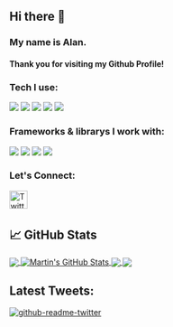 ## Hi there 👋

### My name is Alan.

#### Thank you for visiting my Github Profile!

### Tech I use:

![](https://img.shields.io/badge/Code-HTML5-informational?style=flat&logo=<HTML>&logoColor=white&color=f06529
)
![](https://img.shields.io/badge/Code-CSS-informational?style=flat&logo=<HTML>&logoColor=white&color=264de4
)
![](https://img.shields.io/badge/Code-Javascript-informational?style=flat&logo=<HTML>&logoColor=white&color=f0db4f
) 
![](https://img.shields.io/badge/Code-Python-informational?style=flat&logo=<HTML>&logoColor=white&color=4B8BBE
) 
![](https://img.shields.io/badge/Code-mySQL-informational?style=flat&logo=<HTML>&logoColor=white&color=00758f
)

### Frameworks & librarys I work with:
  
![](https://img.shields.io/badge/Library-Bootstrap-informational?style=flat&logo=<HTML>&logoColor=white&color=264de4
)
![](https://img.shields.io/badge/Library-JQuery-informational?style=flat&logo=<HTML>&logoColor=white&color=B24926
)
![](https://img.shields.io/badge/Framework-Flask-informational?style=flat&logo=<HTML>&logoColor=white&color=3cbd0d
) 
![](https://img.shields.io/badge/Framework-Django-informational?style=flat&logo=<HTML>&logoColor=white&color=4B8BBE
) 
  
### Let's Connect:

  <a href="https://twitter.com/BushmanWebDev"><img width="32px" alt="Twitter" title="Twitter" src="https://i.imgur.com/OXZM1L6.png"/></a>
  &#8287;&#8287;&#8287;&#8287;&#8287;

  ## &#x1f4c8; GitHub Stats

<a href="https://github.com/Alan-Bushell/Alan-Bushell">
  <img align="center" src="https://github-readme-stats.vercel.app/api/top-langs/?username=Alan-Bushell&hide=java,html,tex&title_color=ffffff&text_color=c9cacc&icon_color=2bbc8a&bg_color=1d1f21&langs_count=3" />
</a>
<a href="https://github.com/Alan-Bushell/Alan-Bushell">
  <img align="center" src="https://github-readme-stats.vercel.app/api?username=Alan-Bushell&show_icons=true&line_height=27&count_private=true&title_color=ffffff&text_color=c9cacc&icon_color=2bbc8a&bg_color=1d1f21" alt="Martin's GitHub Stats" />
</a>

<a href="https://github.com/Alan-Bushell/tile-loader">
  <img align="center" src="https://github-readme-stats.vercel.app/api/pin/?username=Alan-Bushell&repo=tile-loader&title_color=ffffff&text_color=c9cacc&icon_color=2bbc8a&bg_color=1d1f21" />
</a>


<a href="https://github.com/Alan-Bushell/toggle-switch-testing">
  <img align="center" src="https://github-readme-stats.vercel.app/api/pin/?username=Alan-Bushell&repo=toggle-switch-testing&title_color=ffffff&text_color=c9cacc&icon_color=2bbc8a&bg_color=1d1f21" />
</a>    

<!-- links to social media icons -->

<!-- icons with padding -->

[1.1]: http://i.imgur.com/tXSoThF.png (twitter icon with padding)
[2.1]: http://i.imgur.com/0o48UoR.png (github icon with padding)

<!-- icons without padding -->

[1.2]: http://i.imgur.com/wWzX9uB.png (twitter icon without padding)
[2.2]: http://i.imgur.com/9I6NRUm.png (github icon without padding)
[3.2]: https://raw.githubusercontent.com/MartinHeinz/MartinHeinz/master/linkedin-3-16.png (LinkedIn icon without padding)


<!-- links to your social media accounts -->

[1]: https://twitter.com/BushmanWebDev
[2]: https://github.com/Alan-Bushell
[3]: https://www.linkedin.com/Bushell23
  
## Latest Tweets:
  
  [![github-readme-twitter](https://github-readme-twitter.gazf.vercel.app/api?id=BushmanWebDev)](https://github.com/gazf/github-readme-twitter)



<!-- Resources -->
<!-- Icons: https://simpleicons.org/ -->
<!-- GitHub Stats: https://github.com/anuraghazra/github-readme-stats -->
<!-- Emojis: https://emojipedia.org/emoji/ -->
<!-- HTML Emojis: https://www.fileformat.info/index.htm -->
<!-- Shields: https://shields.io/ -->
<!-- Awesome GitHub Profile README: https://github.com/abhisheknaiidu/awesome-github-profile-readme -->


<!--
**Alan-Bushell/Alan-Bushell** is a ✨ _special_ ✨ repository because its `README.md` (this file) appears on your GitHub profile.

Here are some ideas to get you started:

- 🔭 I’m currently working on ...
- 🌱 I’m currently learning ...
- 👯 I’m looking to collaborate on ...
- 🤔 I’m looking for help with ...
- 💬 Ask me about ...
- 📫 How to reach me: ...
- 😄 Pronouns: ...
- ⚡ Fun fact: ...
-->
